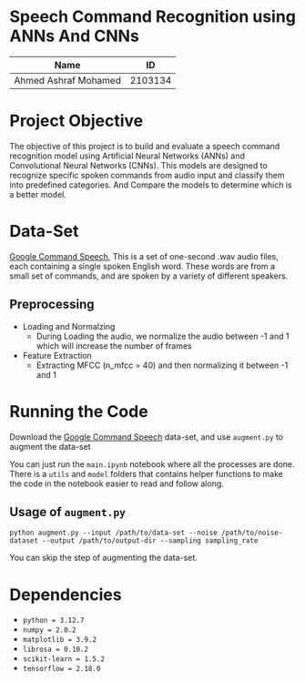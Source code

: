 # Speech Command Recognition using ANNs And CNNs

| Name                 | ID          |
| -------------------- | ----------- |
| Ahmed Ashraf Mohamed | 2103134     |

# Project Objective

The objective of this project is to build and evaluate a speech command recognition model using Artificial Neural Networks (ANNs) and Convolutional Neural Networks (CNNs).
This models are designed to recognize specific spoken commands from audio input and classify them into predefined categories.
And Compare the models to determine which is a better model.

# Data-Set

[Google Command Speech](https://www.kaggle.com/datasets/neehakurelli/google-speech-commands/code), This is a set of one-second .wav audio files, each containing a single spoken
English word. These words are from a small set of commands, and are spoken by a variety of different speakers. 

## Preprocessing

- Loading and Normalzing
  - During Loading the audio, we normalize the audio between -1 and 1 which will increase the number of frames
- Feature Extraction
  - Extracting MFCC (n_mfcc = 40) and then normalizing it between -1 and 1

# Running the Code

Download the [Google Command Speech](https://www.kaggle.com/datasets/neehakurelli/google-speech-commands/code) data-set, and use `augment.py` to augment the data-set

You can just run the `main.ipynb` notebook where all the processes are done. There is a `utils` and `model` folders that contains helper functions to make the code in the notebook easier to read and follow along.

## Usage of `augment.py`

```
python augment.py --input /path/to/data-set --noise /path/to/noise-dataset --output /path/to/output-dir --sampling sampling_rate
```

You can skip the step of augmenting the data-set.

# Dependencies

- `python = 3.12.7`
- `numpy = 2.0.2`
- `matplotlib = 3.9.2`
- `librosa = 0.10.2`
- `scikit-learn = 1.5.2`
- `tensorflow = 2.18.0`
